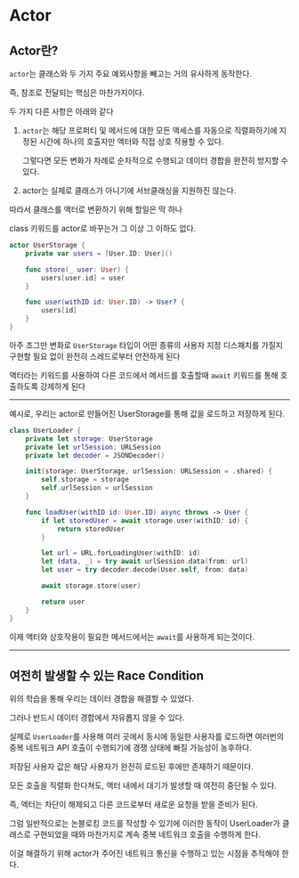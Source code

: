 # Actor

## Actor란?

`actor`는 클래스와 두 가지 주요 예외사항을 빼고는 거의 유사하게 동작한다.

즉, 참조로 전달되는 핵심은 마찬가지이다.

두 가지 다른 사항은 아래와 같다

1. `actor`는 해당 프로퍼티 및 메서드에 대한 모든 액세스를 자동으로 직렬화하기에 지정된 시간에 하나의 호출자만 액터와 직접 상호 작용할 수 있다.

    그렇다면 모든 변화가 차례로 순차적으로 수행되고 데이터 경합을 완전히 방지할 수 있다.

2. actor는 실제로 클래스가 아니기에 서브클래싱을 지원하진 않는다.

따라서 클래스를 액터로 변환하기 위해 할일은 딱 하나

class 키워드를 actor로 바꾸는거 그 이상 그 이하도 없다.

```swift
actor UserStorage {
    private var users = [User.ID: User]()

    func store(_ user: User) {
        users[user.id] = user
    }

    func user(withID id: User.ID) -> User? {
        users[id]
    }
}
```

아주 조그만 변화로 `UserStorage` 타입이 어떤 종류의 사용자 지정 디스패치를 가질지 구현할 필요 없이 완전히 스레드로부터 안전하게 된다

액터라는 키워드를 사용하여 다른 코드에서 메서드를 호출할때 `await` 키워드를 통해 호출하도록 강제하게 된다

***

예시로, 우리는 actor로 만들어진 UserStorage를 통해 값을 로드하고 저장하게 된다.

```swift
class UserLoader {
    private let storage: UserStorage
    private let urlSession: URLSession
    private let decoder = JSONDecoder()

    init(storage: UserStorage, urlSession: URLSession = .shared) {
        self.storage = storage
        self.urlSession = urlSession
    }

    func loadUser(withID id: User.ID) async throws -> User {
        if let storedUser = await storage.user(withID: id) {
            return storedUser
        }

        let url = URL.forLoadingUser(withID: id)
        let (data, _) = try await urlSession.data(from: url)
        let user = try decoder.decode(User.self, from: data)

        await storage.store(user)

        return user
    }
}
```

이제 액터와 상호작용이 필요한 메서드에서는 `await`를 사용하게 되는것이다.

***

## 여전히 발생할 수 있는 Race Condition

위의 학습을 통해 우리는 데이터 경합을 해결할 수 있었다.

그러나 반드시 데이터 경합에서 자유롭지 않을 수 있다.

실제로 `UserLoader`를 사용해 여러 곳에서 동시에 동일한 사용자를 로드하면 여러번의 중복 네트워크 API 호출이 수행되기에 경쟁 상태에 빠질 가능성이 농후하다.

저장된 사용자 값은 해당 사용자가 완전히 로드된 후에만 존재하기 때문이다.

모든 호출을 직렬화 한다쳐도, 액터 내에서 대기가 발생할 때 여전히 중단될 수 있다.

즉, 액터는 차단이 해제되고 다른 코드로부터 새로운 요청을 받을 준비가 된다.

그럼 일반적으로는 논블로킹 코드를 작성할 수 있기에 이러한 동작이 UserLoader가 클래스로 구현되었을 때와 마찬가지로 계속 중복 네트워크 호출을 수행하게 한다.

이걸 해결하기 위해 actor가 주어진 네트워크 통신을 수행하고 있는 시점을 추적해야 한다.

